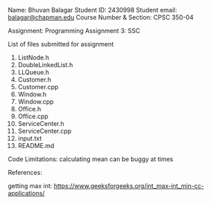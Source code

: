 Name: Bhuvan Balagar
Student ID: 2430998
Student email: balagar@chapman.edu
Course Number & Section: CPSC 350-04

Assignment: Programming Assignment 3: SSC

List of files submitted for assignment
1. ListNode.h
2. DoubleLinkedList.h
3. LLQueue.h
4. Customer.h
5. Customer.cpp
6. Window.h
7. Window.cpp
8. Office.h
9. Office.cpp
10. ServiceCenter.h
11. ServiceCenter.cpp
12. input.txt
13. README.md

Code Limitations: calculating mean can be buggy at times

References: 

getting max int: https://www.geeksforgeeks.org/int_max-int_min-cc-applications/
